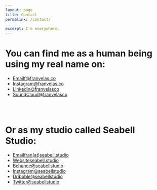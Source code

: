 ```yaml
---
layout: page
title: Contact
permalink: /contact/

excerpt: I'm everywhere.
---
```



# You can find me as a human being using my real name on:

<ul class="category">
  <a href="mailto:f@franvelas.co" target="_blank"><li>Email<span class="info">f@franvelas.co</span></li></a>
  <a href="https://instagram.com/franvelas.co" rel="me" target="_blank"><li>Instagram<span class="info">@franvelas.co</span></li></a>
  <a href="https://linkedin.com/in/franvelasco" rel="me" target="_blank"><li>Linkedin<span class="info">@franvelasco</span></li></a>
  <a href="https://soundcloud.com/franvelasco" rel="me" target="_blank"><li>SoundCloud<span class="info">@franvelasco</span></li></a>
</ul>

<br><br>

# Or as my studio called Seabell Studio:

<ul class="category">
  <a href="mailto:fran@seabell.studio" target="_blank"><li>Email<span class="info">fran(at)seabell.studio</span></li></a>
  <a href="https://seabell.studio" target="_blank"><li>Website<span class="info">seabell.studio</span></li></a>
  <a href="https://behance.net/seabellstudio" target="_blank"><li>Behance<span class="info">@seabellstudio</span></li></a>
  <a href="https://instagram.com/seabellstudio" target="_blank"><li>Instagram<span class="info">@seabellstudio</span></li></a>
  <a href="https://dribbble.com/seabellstudio" target="_blank"><li>Dribbble<span class="info">@seabellstudio</span></li></a>
  <a href="https://twitter.com/seabellstudio" target="_blank"><li>Twitter<span class="info">@seabellstudio</span></li></a>
</ul>
